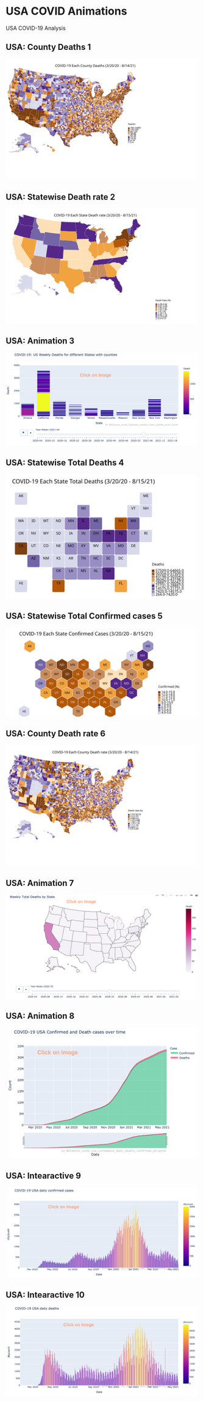 # USA COVID Animations
USA COVID-19 Analysis

## USA: County Deaths 1
<img src="https://github.com/Kishore1818/Animations/blob/0733a1dad50aa55d55a4e95e66fba70ece476c43/USA_covid/USA_covid_counties_deaths_choropleth_map.svg">

## USA: Statewise Death rate 2
<img src="https://github.com/Kishore1818/Animations/blob/2e80a7a712ebd4fa36a8758d608ba9c8bcf46b75/USA_covid/USA_covid_different_chorpleth_maps1_deathrate.svg">

## USA: Animation 3
[<img src="https://github.com/Kishore1818/Animations/blob/f082d61a80e6256cd9732a9380846172b8e5b4a7/USA_covid/sample_pics/Covid_USstates_weekly_histo_deaths_anim.png">](https://kishore1818.github.io/Animations/USA_covid/covid_USstates_weekly_histo_deaths_anim.html)

## USA: Statewise Total Deaths 4
<img src="https://github.com/Kishore1818/Animations/blob/1cb0b4773a4837c8c0fdbed8add1e13bb8a69fd6/USA_covid/USA_covid_different_chorpleth_maps1_totdetahs.svg">

## USA: Statewise Total Confirmed cases 5
<img src="https://github.com/Kishore1818/Animations/blob/6c3f542409bba92dde1ad878b7c572158859bfea/USA_covid/USA_covid_different_chorpleth_maps1_confcases.svg">

## USA: County Death rate 6
<img src="https://github.com/Kishore1818/Animations/blob/f5da1831286e8172ce0a457a4a824e13f439b54e/USA_covid/USA_covid_counties_deaths_choropleth_map_deathrate.svg">

## USA: Animation 7
[<img src="https://github.com/Kishore1818/Animations/blob/67e00b4eeca3c959da7a901e45de465832b795e8/USA_covid/sample_pics/covid_USststes_deaths_animation.png">](https://kishore1818.github.io/Animations/USA_covid/covid_USststes_deaths_animation.html)

## USA: Animation 8
[<img src="https://github.com/Kishore1818/Animations/blob/c779dfe9bf42fddd0e4e412fb91392ae53a36728/USA_covid/sample_pics/covid_usa_cumulative_daily_deaths_confirmed_plt.png">](https://kishore1818.github.io/Animations/USA_covid/covid_usa_cumulative_daily_deaths_confirmed_plt.html)

## USA: Intearactive 9
[<img src="https://github.com/Kishore1818/Animations/blob/23edb1db4b53fc699d87ffc37a53d55e16003790/USA_covid/sample_pics/covid_confirmed_dailybars_USA.png">](https://kishore1818.github.io/Animations/USA_covid/covid_confirmed_dailybars_USA.html)

## USA: Intearactive 10
[<img src="https://github.com/Kishore1818/Animations/blob/0a4ba9204a0b123fd1b4bbb8488cd1ce4dd4dc41/USA_covid/sample_pics/covid_deaths_dailybars_USA.png">](https://kishore1818.github.io/Animations/USA_covid/covid_deaths_dailybars_USA.html)

